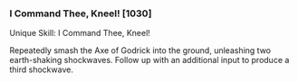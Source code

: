 ### I Command Thee, Kneel! [1030]

Unique Skill: I Command Thee, Kneel!

Repeatedly smash the Axe of Godrick into the ground, unleashing two earth-shaking shockwaves. Follow up with an additional input to produce a third shockwave.